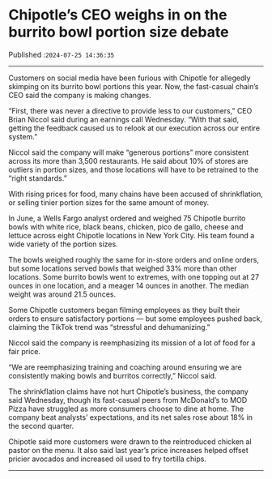 # Chipotle’s CEO weighs in on the burrito bowl portion size debate

Published :`2024-07-25 14:36:35`

---

Customers on social media have been furious with Chipotle for allegedly skimping on its burrito bowl portions this year. Now, the fast-casual chain’s CEO said the company is making changes.

“First, there was never a directive to provide less to our customers,” CEO Brian Niccol said during an earnings call Wednesday. “With that said, getting the feedback caused us to relook at our execution across our entire system.”

Niccol said the company will make “generous portions” more consistent across its more than 3,500 restaurants. He said about 10% of stores are outliers in portion sizes, and those locations will have to be retrained to the “right standards.”

With rising prices for food, many chains have been accused of shrinkflation, or selling tinier portion sizes for the same amount of money.

In June, a Wells Fargo analyst ordered and weighed 75 Chipotle burrito bowls with white rice, black beans, chicken, pico de gallo, cheese and lettuce across eight Chipotle locations in New York City. His team found a wide variety of the portion sizes.

The bowls weighed roughly the same for in-store orders and online orders, but some locations served bowls that weighed 33% more than other locations. Some burrito bowls went to extremes, with one topping out at 27 ounces in one location, and a meager 14 ounces in another. The median weight was around 21.5 ounces.

Some Chipotle customers began filming employees as they built their orders to ensure satisfactory portions — but some employees pushed back, claiming the TikTok trend was “stressful and dehumanizing.”

Niccol said the company is reemphasizing its mission of a lot of food for a fair price.

“We are reemphasizing training and coaching around ensuring we are consistently making bowls and burritos correctly,” Niccol said.

The shrinkflation claims have not hurt Chipotle’s business, the company said Wednesday, though its fast-casual peers from McDonald’s to MOD Pizza have struggled as more consumers choose to dine at home. The company beat analysts’ expectations, and its net sales rose about 18% in the second quarter.

Chipotle said more customers were drawn to the reintroduced chicken al pastor on the menu. It also said last year’s price increases helped offset pricier avocados and increased oil used to fry tortilla chips.

---

